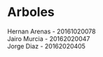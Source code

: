 # Arboles

Hernan Arenas - 20161020078 <br>
Jairo Murcia - 20162020047 <br>
Jorge Diaz - 20162020405 <br>
